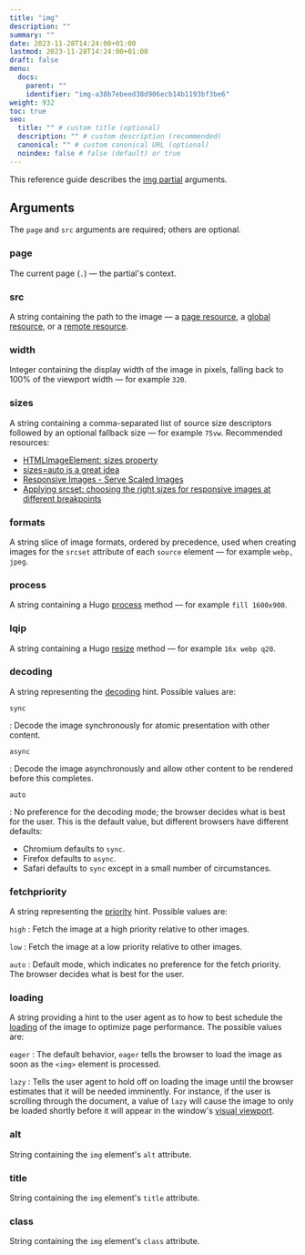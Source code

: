 ```yaml
---
title: "img"
description: ""
summary: ""
date: 2023-11-28T14:24:00+01:00
lastmod: 2023-11-28T14:24:00+01:00
draft: false
menu:
  docs:
    parent: ""
    identifier: "img-a38b7ebeed38d906ecb14b1193bf3be6"
weight: 932
toc: true
seo:
  title: "" # custom title (optional)
  description: "" # custom description (recommended)
  canonical: "" # custom canonical URL (optional)
  noindex: false # false (default) or true
---
```


This reference guide describes the [img partial](/docs/partials/img/) arguments.

## Arguments

The `page` and `src` arguments are required; others are optional.

### page

The current page (`.`) — the partial's context.

### src

A string containing the path to the image — a [page resource](/docs/basics/resources/#page-resource), a [global resource](/docs/basics/resources/#global-resource), or a [remote resource](/docs/basics/resources/#remote-resource).

### width

Integer containing the display width of the image in pixels, falling back to 100% of the viewport width — for example `320`.

### sizes

A string containing a comma-separated list of source size descriptors followed by an optional fallback size — for example `75vw`. Recommended resources:

- [HTMLImageElement: sizes property](https://developer.mozilla.org/en-US/docs/Web/API/HTMLImageElement/sizes)
- [sizes=auto is a great idea](https://chriscoyier.net/2023/06/23/sizesauto-is-a-great-idea/)
- [Responsive Images - Serve Scaled Images](https://www.keycdn.com/blog/responsive-images)
- [Applying srcset: choosing the right sizes for responsive images at different breakpoints](https://medium.com/hceverything/applying-srcset-choosing-the-right-sizes-for-responsive-images-at-different-breakpoints-a0433450a4a3)

### formats

A string slice of image formats, ordered by precedence, used when creating images for the `srcset` attribute of each `source` element — for example `webp, jpeg`.

### process

A string containing a Hugo [process](https://gohugo.io/content-management/image-processing/#process) method — for example `fill 1600x900`.

### lqip

A string containing a Hugo [resize](https://gohugo.io/content-management/image-processing/#resize) method — for example `16x webp q20`.

### decoding

A string representing the [decoding](https://developer.mozilla.org/en-US/docs/Web/API/HTMLImageElement/decoding) hint. Possible values are:

`sync`

: Decode the image synchronously for atomic presentation with other content.

`async`

: Decode the image asynchronously and allow other content to be rendered before this completes.

`auto`

: No preference for the decoding mode; the browser decides what is best for the user. This is the default value, but different browsers have different defaults:

  - Chromium defaults to `sync`.
  - Firefox defaults to `async`.
  - Safari defaults to `sync` except in a small number of circumstances.

### fetchpriority

A string representing the [priority](https://developer.mozilla.org/en-US/docs/Web/API/HTMLImageElement/fetchPriority) hint. Possible values are:

`high`
: Fetch the image at a high priority relative to other images.

`low`
: Fetch the image at a low priority relative to other images.

`auto`
: Default mode, which indicates no preference for the fetch priority. The browser decides what is best for the user.

### loading

A string providing a hint to the user agent as to how to best schedule the [loading](https://developer.mozilla.org/en-US/docs/Web/API/HTMLImageElement/loading) of the image to optimize page performance. The possible values are:

`eager`
: The default behavior, `eager` tells the browser to load the image as soon as the `<img>` element is processed.

`lazy`
: Tells the user agent to hold off on loading the image until the browser estimates that it will be needed imminently. For instance, if the user is scrolling through the document, a value of `lazy` will cause the image to only be loaded shortly before it will appear in the window's [visual viewport](https://developer.mozilla.org/en-US/docs/Glossary/Visual_Viewport).

### alt

String containing the `img` element's `alt` attribute.

### title

String containing the `img` element's `title` attribute.

### class

String containing the `img` element's `class` attribute.
